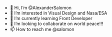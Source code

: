 - 👋 Hi, I’m @AlexanderSalomon
- 👀 I’m interested in Visual Design and Nasa/ESA
- 🌱 I’m currently learning Front Developer
- 💞️ I’m looking to collaborate on world peace!!!
- 📫 How to reach me @salomon

<!---
AlexanderSalomon/AlexanderSalomon is a ✨ special ✨ repository because its `README.md` (this file) appears on your GitHub profile.
You can click the Preview link to take a look at your changes.
--->
